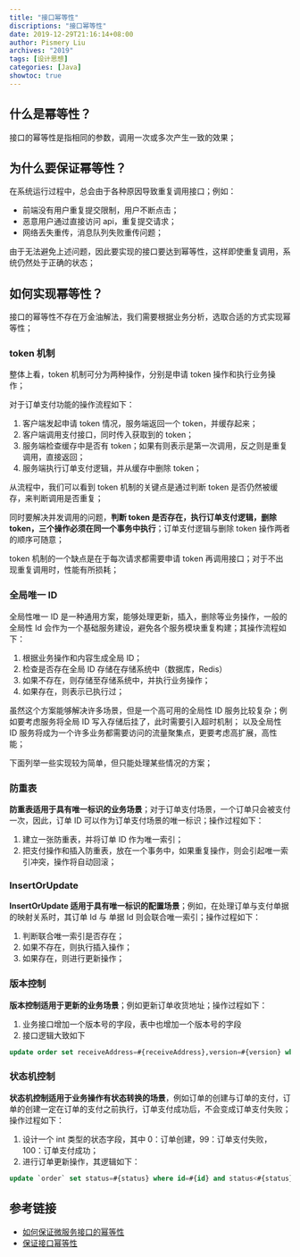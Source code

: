 ```yaml
---
title: "接口幂等性"
discriptions: "接口幂等性"
date: 2019-12-29T21:16:14+08:00
author: Pismery Liu
archives: "2019"
tags: [设计思想]
categories: [Java]
showtoc: true
---
```


<!--more-->


## 什么是幂等性？

接口的幂等性是指相同的参数，调用一次或多次产生一致的效果；

## 为什么要保证幂等性？

在系统运行过程中，总会由于各种原因导致重复调用接口；例如：

- 前端没有用户重复提交限制，用户不断点击；
- 恶意用户通过直接访问 api，重复提交请求；
- 网络丢失重传，消息队列失败重传问题；

由于无法避免上述问题，因此要实现的接口要达到幂等性，这样即使重复调用，系统仍然处于正确的状态；

## 如何实现幂等性？

接口的幂等性不存在万金油解法，我们需要根据业务分析，选取合适的方式实现幂等性；

### token 机制

整体上看，token 机制可分为两种操作，分别是申请 token 操作和执行业务操作；

对于订单支付功能的操作流程如下：

1. 客户端发起申请 token 情况，服务端返回一个 token，并缓存起来；
2. 客户端调用支付接口，同时传入获取到的 token；
3. 服务端检查缓存中是否有 token；如果有则表示是第一次调用，反之则是重复调用，直接返回；
4. 服务端执行订单支付逻辑，并从缓存中删除 token；


从流程中，我们可以看到 token 机制的关键点是通过判断 token 是否仍然被缓存，来判断调用是否重复；

同时要解决并发调用的问题，**判断 token 是否存在，执行订单支付逻辑，删除 token，三个操作必须在同一个事务中执行**；订单支付逻辑与删除 token 操作两者的顺序可随意；

token 机制的一个缺点是在于每次请求都需要申请 token 再调用接口；对于不出现重复调用时，性能有所损耗；

### 全局唯一 ID

全局性唯一 ID 是一种通用方案，能够处理更新，插入，删除等业务操作，一般的全局性 Id 会作为一个基础服务建设，避免各个服务模块重复构建；其操作流程如下：

1. 根据业务操作和内容生成全局 ID；
2. 检查是否存在全局 ID 存储在存储系统中（数据库，Redis）
3. 如果不存在，则存储至存储系统中，并执行业务操作；
4. 如果存在，则表示已执行过；


虽然这个方案能够解决许多场景，但是一个高可用的全局性 ID 服务比较复杂；例如要考虑服务将全局 ID 写入存储后挂了，此时需要引入超时机制；
以及全局性 ID 服务将成为一个许多业务都需要访问的流量聚集点，更要考虑高扩展，高性能；

下面列举一些实现较为简单，但只能处理某些情况的方案；

### 防重表

**防重表适用于具有唯一标识的业务场景**；对于订单支付场景，一个订单只会被支付一次，因此，订单 ID 可以作为订单支付场景的唯一标识；操作过程如下：

1. 建立一张防重表，并将订单 ID 作为唯一索引；
2. 把支付操作和插入防重表，放在一个事务中，如果重复操作，则会引起唯一索引冲突，操作将自动回滚；

### InsertOrUpdate 

**InsertOrUpdate 适用于具有唯一标识的配置场景**；例如，在处理订单与支付单据的映射关系时，其订单 Id 与 单据 Id 则会联合唯一索引；操作过程如下：

1. 判断联合唯一索引是否存在；
2. 如果不存在，则执行插入操作；
3. 如果存在，则进行更新操作；

### 版本控制

**版本控制适用于更新的业务场景**；例如更新订单收货地址；操作过程如下：

1. 业务接口增加一个版本号的字段，表中也增加一个版本号的字段
2. 接口逻辑大致如下

```sql
update order set receiveAddress=#{receiveAddress},version=#{version} where id=#{id} and version<${version}
```

### 状态机控制

**状态机控制适用于业务操作有状态转换的场景**，例如订单的创建与订单的支付，订单的创建一定在订单的支付之前执行，订单支付成功后，不会变成订单支付失败；操作过程如下：

1. 设计一个 int 类型的状态字段，其中 0：订单创建，99：订单支付失败，100：订单支付成功；
2. 进行订单更新操作，其逻辑如下：

```sql
update `order` set status=#{status} where id=#{id} and status<#{status}
```

## 参考链接

- [如何保证微服务接口的幂等性](https://blog.csdn.net/wangyan9110/article/details/70953273)
- [保证接口幂等性](https://blog.csdn.net/fst438060684/article/details/88913953)